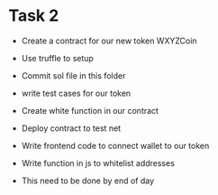 # Task 2

- Create a contract for our new token WXYZCoin

- Use truffle to setup

- Commit sol file in this folder

- write test cases for our token

- Create white function in our contract

- Deploy contract to test net

- Write frontend code to connect wallet to our token

- Write function in js to whitelist addresses

- This need to be done by end of day
